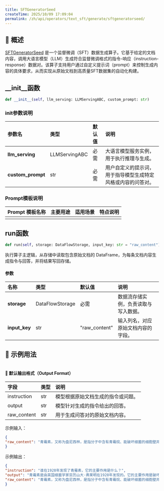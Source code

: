 ```yaml
---
title: SFTGeneratorSeed
createTime: 2025/10/09 17:09:04
permalink: /zh/api/operators/text_sft/generate/sftgeneratorseed/
---
```


## 📘 概述

[SFTGeneratorSeed](https://github.com/OpenDCAI/DataFlow/blob/main/dataflow/operators/sft/generate/sft_generator_seed.py) 是一个监督微调（SFT）数据生成算子。它基于给定的文档内容，调用大语言模型（LLM）生成符合监督微调格式的指令-响应（instruction-response）数据对。该算子支持用户通过自定义提示词（prompt）来控制生成内容的具体要求，从而实现从原始文档到高质量SFT数据集的自动化构建。

## __init__函数

```python
def __init__(self, llm_serving: LLMServingABC, custom_prompt: str)
```

### init参数说明

| 参数名 | 类型 | 默认值 | 说明 |
| :--- | :--- | :--- | :--- |
| **llm_serving** | LLMServingABC | 必需 | 大语言模型服务实例，用于执行推理与生成。 |
| **custom_prompt** | str | 必需 | 用户自定义的提示词，用于指导模型生成特定风格或内容的问答对。 |

### Prompt模板说明

| Prompt 模板名称 | 主要用途 | 适用场景 | 特点说明 |
| :--- | :--- | :--- | :--- |
| | | | |

## run函数

```python
def run(self, storage: DataFlowStorage, input_key: str = "raw_content")
```

执行算子主逻辑，从存储中读取包含原始文档的 DataFrame，为每条文档内容生成指令与回答，并将结果写回存储。

#### 参数

| 名称 | 类型 | 默认值 | 说明 |
| :--- | :--- | :--- | :--- |
| **storage** | DataFlowStorage | 必需 | 数据流存储实例，负责读取与写入数据。 |
| **input_key** | str | "raw_content" | 输入列名，对应原始文档内容的字段。 |

## 🧠 示例用法

```python

```

#### 🧾 默认输出格式（Output Format）

| 字段 | 类型 | 说明 |
| :--- | :--- | :--- |
| instruction | str | 模型根据原始文档生成的指令或问题。 |
| output | str | 模型针对生成的指令给出的回答。 |
| raw_content | str | 用于生成问答对的原始文档内容。 |

示例输入：

```json
{
"raw_content": "青霉素，又称为盘尼西林，是指分子中含有青霉烷、能破坏细菌的细胞壁并在细菌细胞的繁殖期起杀菌作用的一类抗生素。1928年，英国细菌学家亚历山大·弗莱明在实验室中发现，一种霉菌（即青霉菌）能分泌一种物质来抑制葡萄球菌的生长。他将这种物质命名为青霉素。"
}
```

示例输出：

```json
{
"instruction": "谁在1928年发现了青霉素，它的主要作用是什么？",
"output": "青霉素是由英国细菌学家亚历山大·弗莱明在1928年发现的。它的主要作用是破坏细菌的细胞壁，在细菌繁殖期起到杀菌效果。",
"raw_content": "青霉素，又称为盘尼西林，是指分子中含有青霉烷、能破坏细菌的细胞壁并在细菌细胞的繁殖期起杀菌作用的一类抗生素。1928年，英国细菌学家亚历山大·弗莱明在实验室中发现，一种霉菌（即青霉菌）能分泌一种物质来抑制葡萄球菌的生长。他将这种物质命名为青霉素。"
}
```
